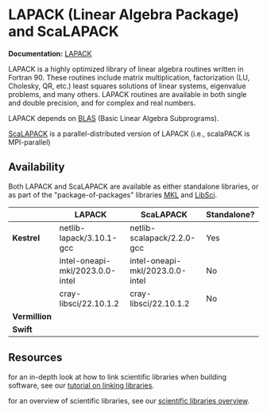 # LAPACK (Linear Algebra Package) and ScaLAPACK

**Documentation:** [LAPACK](https://netlib.org/lapack/)

LAPACK is a highly optimized library of linear algebra routines written in Fortran 90. These routines include matrix multiplication, factorization (LU, Cholesky, QR, etc.) least squares solutions of linear systems, eigenvalue problems, and many others. LAPACK routines are available in both single and double precision, and for complex and real numbers.

LAPACK depends on [BLAS](https://netlib.org/lapack/faq.html#_blas) (Basic Linear Algebra Subprograms).

[ScaLAPACK](https://netlib.org/scalapack/) is a parallel-distributed version of LAPACK (i.e., scalaPACK is MPI-parallel)

## Availability

Both LAPACK and ScaLAPACK are available as either standalone libraries, or as part of the "package-of-packages" libraries [MKL](mkl.md) and [LibSci](libsci.md).

|                | LAPACK                          | ScaLAPACK                       | Standalone?   | 
|----------------|---------------------------------|---------------------------------|---------------|
| **Kestrel**    | netlib-lapack/3.10.1-gcc        | netlib-scalapack/2.2.0-gcc      | Yes           |
|                | intel-oneapi-mkl/2023.0.0-intel | intel-oneapi-mkl/2023.0.0-intel | No            |
|                | cray-libsci/22.10.1.2           | cray-libsci/22.10.1.2           | No            |
| **Vermillion** |                                 |                                 |               |
| **Swift**      |                                 |                                 |               |

## Resources

for an in-depth look at how to link scientific libraries when building software, see our [tutorial on linking libraries](deepdive.md).

for an overview of scientific libraries, see our [scientific libraries overview](intro_libraries.md).

